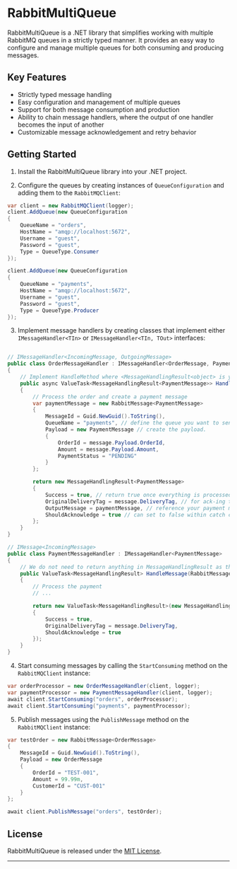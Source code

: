 # RabbitMultiQueue

RabbitMultiQueue is a .NET library that simplifies working with multiple RabbitMQ queues in a strictly typed manner. It provides an easy way to configure and manage multiple queues for both consuming and producing messages.

## Key Features

- Strictly typed message handling
- Easy configuration and management of multiple queues
- Support for both message consumption and production
- Ability to chain message handlers, where the output of one handler becomes the input of another
- Customizable message acknowledgement and retry behavior

## Getting Started

1. Install the RabbitMultiQueue library into your .NET project.

2. Configure the queues by creating instances of `QueueConfiguration` and adding them to the `RabbitMQClient`:

```csharp
var client = new RabbitMQClient(logger);
client.AddQueue(new QueueConfiguration 
{
    QueueName = "orders",
    HostName = "amqp://localhost:5672",
    Username = "guest",
    Password = "guest",
    Type = QueueType.Consumer
});

client.AddQueue(new QueueConfiguration
{
    QueueName = "payments",
    HostName = "amqp://localhost:5672",
    Username = "guest", 
    Password = "guest",
    Type = QueueType.Producer
});
```

3. Implement message handlers by creating classes that implement either `IMessageHandler<TIn>` or `IMessageHandler<TIn, TOut>` interfaces:

```csharp

// IMessageHandler<IncomingMessage, OutgoingMessage> 
public class OrderMessageHandler : IMessageHandler<OrderMessage, PaymentMessage>
{
    // Implement HandleMethod where <MessageHandlingResult<object> is your outgoing and RabbitMessage<object> is your incoming. 
    public async ValueTask<MessageHandlingResult<PaymentMessage>> HandleMessage(RabbitMessage<OrderMessage> message)
    {
        // Process the order and create a payment message
        var paymentMessage = new RabbitMessage<PaymentMessage>
        {
            MessageId = Guid.NewGuid().ToString(),
            QueueName = "payments", // define the queue you want to send to. 
            Payload = new PaymentMessage // create the payload. 
            {
                OrderId = message.Payload.OrderId,
                Amount = message.Payload.Amount,
                PaymentStatus = "PENDING"
            }
        };

        return new MessageHandlingResult<PaymentMessage>
        {
            Success = true, // return true once everything is processed in your handler, if not within the catch clause you may return success was false. 
            OriginalDeliveryTag = message.DeliveryTag, // for ack-ing the deliveryTag. 
            OutputMessage = paymentMessage, // reference your payment message here for sending
            ShouldAcknowledge = true // can set to false within catch clause for reprocessing. 
        };
    }
}

// IMessage<IncomingMessage> 
public class PaymentMessageHandler : IMessageHandler<PaymentMessage>
{
    // We do not need to return anything in MessageHandlingResult as this will no longer send anything back.
    public ValueTask<MessageHandlingResult> HandleMessage(RabbitMessage<PaymentMessage> message)
    {
        // Process the payment
        // ...

        return new ValueTask<MessageHandlingResult>(new MessageHandlingResult
        {
            Success = true,
            OriginalDeliveryTag = message.DeliveryTag,
            ShouldAcknowledge = true
        });
    }
}
```

4. Start consuming messages by calling the `StartConsuming` method on the `RabbitMQClient` instance:

```csharp
var orderProcessor = new OrderMessageHandler(client, logger);
var paymentProcessor = new PaymentMessageHandler(client, logger); 
await client.StartConsuming("orders", orderProcessor);
await client.StartConsuming("payments", paymentProcessor);
```

5. Publish messages using the `PublishMessage` method on the `RabbitMQClient` instance:

```csharp
var testOrder = new RabbitMessage<OrderMessage>
{
    MessageId = Guid.NewGuid().ToString(),
    Payload = new OrderMessage
    {
        OrderId = "TEST-001",
        Amount = 99.99m,
        CustomerId = "CUST-001"
    }
};

await client.PublishMessage("orders", testOrder);
```

## License

RabbitMultiQueue is released under the [MIT License](https://opensource.org/licenses/MIT).

---
